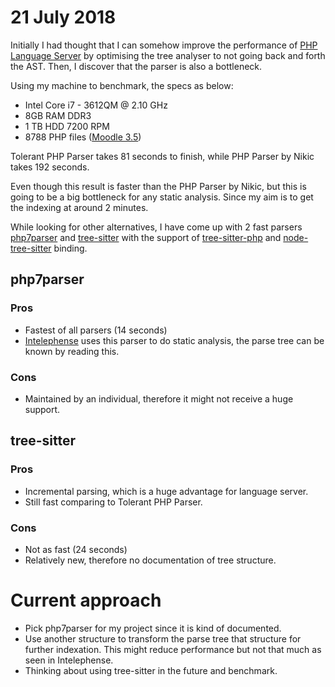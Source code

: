# 21 July 2018
Initially I had thought that I can somehow improve the performance of [PHP Language Server](https://github.com/felixfbecker/php-language-server) by optimising the tree analyser to not going back and forth the AST. Then, I discover that the parser is also a bottleneck.

Using my machine to benchmark, the specs as below:
- Intel Core i7 - 3612QM @ 2.10 GHz
- 8GB RAM DDR3
- 1 TB HDD 7200 RPM
- 8788 PHP files ([Moodle 3.5](https://github.com/moodle/moodle/tree/MOODLE_35_STABLE))

Tolerant PHP Parser takes 81 seconds to finish, while PHP Parser by Nikic takes 192 seconds.

Even though this result is faster than the PHP Parser by Nikic, but this is going to be a big bottleneck for any static analysis. Since my aim is to get the indexing at around 2 minutes.

While looking for other alternatives, I have come up with 2 fast parsers [php7parser](https://github.com/bmewburn/php7parser) and [tree-sitter](https://github.com/tree-sitter/tree-sitter) with the support of [tree-sitter-php](https://github.com/tree-sitter/tree-sitter-php) and [node-tree-sitter](https://github.com/tree-sitter/node-tree-sitter) binding.

## php7parser
### Pros
- Fastest of all parsers (14 seconds)
- [Intelephense](https://github.com/bmewburn/intelephense) uses this parser to do static analysis, the parse tree can be known by reading this.
### Cons
- Maintained by an individual, therefore it might not receive a huge support.

## tree-sitter
### Pros
- Incremental parsing, which is a huge advantage for language server.
- Still fast comparing to Tolerant PHP Parser.
### Cons
- Not as fast (24 seconds)
- Relatively new, therefore no documentation of tree structure.

# Current approach
- Pick php7parser for my project since it is kind of documented.
- Use another structure to transform the parse tree that structure for further indexation. This might reduce performance but not that much as seen in Intelephense.
- Thinking about using tree-sitter in the future and benchmark.